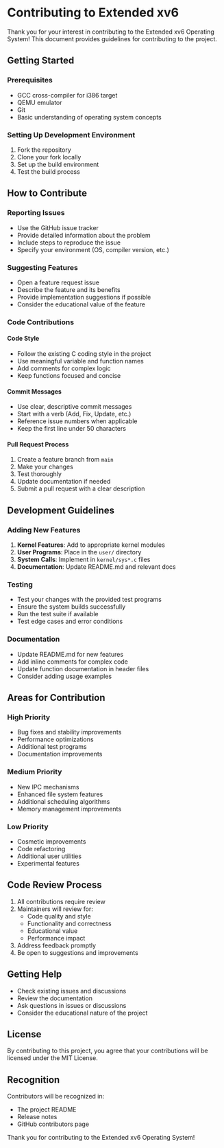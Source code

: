 # Contributing to Extended xv6

Thank you for your interest in contributing to the Extended xv6 Operating System! This document provides guidelines for contributing to the project.

## Getting Started

### Prerequisites
- GCC cross-compiler for i386 target
- QEMU emulator
- Git
- Basic understanding of operating system concepts

### Setting Up Development Environment
1. Fork the repository
2. Clone your fork locally
3. Set up the build environment
4. Test the build process

## How to Contribute

### Reporting Issues
- Use the GitHub issue tracker
- Provide detailed information about the problem
- Include steps to reproduce the issue
- Specify your environment (OS, compiler version, etc.)

### Suggesting Features
- Open a feature request issue
- Describe the feature and its benefits
- Provide implementation suggestions if possible
- Consider the educational value of the feature

### Code Contributions

#### Code Style
- Follow the existing C coding style in the project
- Use meaningful variable and function names
- Add comments for complex logic
- Keep functions focused and concise

#### Commit Messages
- Use clear, descriptive commit messages
- Start with a verb (Add, Fix, Update, etc.)
- Reference issue numbers when applicable
- Keep the first line under 50 characters

#### Pull Request Process
1. Create a feature branch from `main`
2. Make your changes
3. Test thoroughly
4. Update documentation if needed
5. Submit a pull request with a clear description

## Development Guidelines

### Adding New Features
1. **Kernel Features**: Add to appropriate kernel modules
2. **User Programs**: Place in the `user/` directory
3. **System Calls**: Implement in `kernel/sys*.c` files
4. **Documentation**: Update README.md and relevant docs

### Testing
- Test your changes with the provided test programs
- Ensure the system builds successfully
- Run the test suite if available
- Test edge cases and error conditions

### Documentation
- Update README.md for new features
- Add inline comments for complex code
- Update function documentation in header files
- Consider adding usage examples

## Areas for Contribution

### High Priority
- Bug fixes and stability improvements
- Performance optimizations
- Additional test programs
- Documentation improvements

### Medium Priority
- New IPC mechanisms
- Enhanced file system features
- Additional scheduling algorithms
- Memory management improvements

### Low Priority
- Cosmetic improvements
- Code refactoring
- Additional user utilities
- Experimental features

## Code Review Process

1. All contributions require review
2. Maintainers will review for:
   - Code quality and style
   - Functionality and correctness
   - Educational value
   - Performance impact
3. Address feedback promptly
4. Be open to suggestions and improvements

## Getting Help

- Check existing issues and discussions
- Review the documentation
- Ask questions in issues or discussions
- Consider the educational nature of the project

## License

By contributing to this project, you agree that your contributions will be licensed under the MIT License.

## Recognition

Contributors will be recognized in:
- The project README
- Release notes
- GitHub contributors page

Thank you for contributing to the Extended xv6 Operating System!

